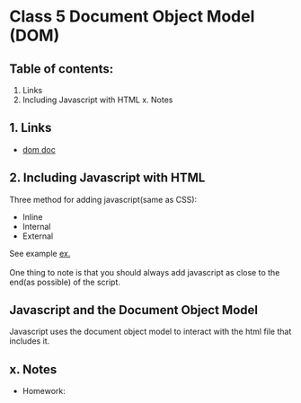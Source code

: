 # Class 5  Document Object Model (DOM)

## Table of contents:
1. Links
2. Including Javascript with HTML
x. Notes
   

## 1. Links
* [dom doc](https://www.w3schools.com/jsref/dom_obj_style.asp)


## 2. Including Javascript with HTML 
Three method for adding javascript(same as CSS):
* Inline 
* Internal
* External

See example  [ex.](./examples/adding_javascript.html) <br><br>
One thing to note is that you should always add javascript as close to the end(as possible) of the script. 


## Javascript and the Document Object Model
Javascript uses the document object model to interact with the html file that includes it. 


## x. Notes
* Homework: 

  